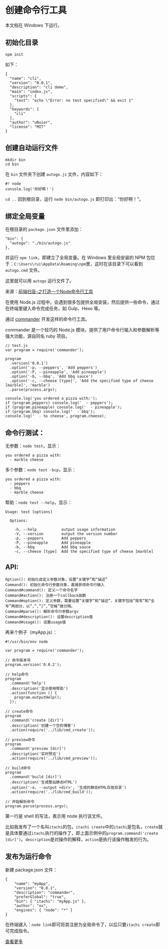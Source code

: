 # 创建命令行工具

本文档在 Windows 下运行。

## 初始化目录

```
npm init
```

如下：

```
{
  "name": "cli",
  "version": "0.0.1",
  "description": "cli demo",
  "main": "index.js",
  "scripts": {
    "test": "echo \"Error: no test specified\" && exit 1"
  },
  "keywords": [
    "cli"
  ],
  "author": "uRuier",
  "license": "MIT"
}
```

## 创建自动运行文件

```
mkdir bin
cd bin
```

在 `bin` 文件夹下创建 `autogo.js` 文件，内容如下：

```
#! node
console.log('你好啊！')
```

`cd ..` 回到根目录，运行 `node bin/autogo.js` 即打印出：“你好啊！”。

## 绑定全局变量

在根目录的 `package.json` 文件里添加：
 
```
"bin": {
  "autogo": "./bin/autogo.js"
},
```

并运行 `npm link`，即建立了全局变量。在 Windows 里全局安装的 NPM 包位于：`C:\Users\rui\AppData\Roaming\npm`里，这时在该目录下可以看到 `autogo.cmd` 文件。

这里就可以用 `autogo` 运行文件了。

来源：[前端扫盲-之打造一个Node命令行工具](https://www.awesomes.cn/source/12?hmsr=toutiao.io&utm_medium=toutiao.io&utm_source=toutiao.io)

在使用 Node.js 过程中，会遇到很多包提供全局安装，然后提供一些命令，通过在终端里键入命令完成任务，如 Gulp、Hexo 等。

通过 [commander](https://github.com/tj/commander.js) 开发这样的命令行工具。

commander 是一个轻巧的 Node.js 模块，提供了用户命令行输入和参数解析等强大功能，源自同名 ruby 项目。

```
// test.js
var program = require('commander');

program
  .version('0.0.1')
  .option('-p, --peppers', 'Add peppers')
  .option('-P, --pineapple', 'Add pineapple')
  .option('-b, --bbq', 'Add bbq sauce')
  .option('-c, --cheese [type]', 'Add the specified type of cheese [marble]', 'marble')
  .parse(process.argv);

console.log('you ordered a pizza with:');
if (program.peppers) console.log('  - peppers');
if (program.pineapple) console.log('  - pineapple');
if (program.bbq) console.log('  - bbq');
console.log('  - %s cheese', program.cheese);
```

## 命令行测试：

无参数：`node test`，显示：

```
you ordered a pizza with:
  - marble cheese
```

多个参数：`node test -bcp`，显示：

```
you ordered a pizza with:
  - peppers
  - bbq
  - marble cheese
```

帮助：`node test --help`，显示：

```
Usage: test [options]

  Options:

    -h, --help           output usage information
    -V, --version        output the version number
    -p, --peppers        Add peppers
    -P, --pineapple      Add pineapple
    -b, --bbq            Add bbq sauce
    -c, --cheese [type]  Add the specified type of cheese [marble]
```

## API:

```
Option(): 初始化自定义参数对象，设置“关键字”和“描述”
Command(): 初始化命令行参数对象，直接获得命令行输入
Command#command(): 定义一个命令名字
Command#action(): 注册一个callback函数
Command#option(): 定义参数，需要设置“关键字”和“描述”，关键字包括“简写”和“全写”两部分，以”,”,”|”,”空格”做分隔。
Command#parse(): 解析命令行参数argv
Command#description(): 设置description值
Command#usage(): 设置usage值
```

再来个例子（myApp.js）：

```
#!/usr/bin/env node

var program = require('commander');

// 命令版本号
program.version('0.0.2');

// help命令
program
  .command('help')
  .description('显示使用帮助')
  .action(function () {
    program.outputHelp();
  });

// create命令
program
  .command('create [dir]')
  .description('创建一个空的博客')
  .action(require('../lib/cmd_create'));

// preview命令
program
  .command('preview [dir]')
  .description('实时预览')
  .action(require('../lib/cmd_preview'));

// build命令
program
  .command('build [dir]')
  .description('生成整站静态HTML')
  .option('-o, --output <dir>', '生成的静态HTML存放目录')
  .action(require('../lib/cmd_build'));

// 开始解析命令
program.parse(process.argv);
```

第一行是 shell 的写法，表示用 node 执行该文件。

比如我发布了一个名叫`itachi`的包，`itachi create`中的`itachi`是包名，`create`就是具体要通过`itachi`执行的操作了，即上面示例中的`program.command('create [dir]')`。`description`是对操作的解释，`action`是执行该操作触发的行为。

## 发布为运行命令

新建 package.json 文件：

```
{
    "name": "myApp",
    "version": "0.0.1",
    "description": "commander",
    "preferGlobal": "true",
    "bin": { "itachi": "myApp.js" },
    "author": "xx",
    "engines": { "node": "*" }
}
```

在终端键入：`node link`即可将其注册为全局命令了，以后只要`itachi create`即可完成指令。

[查看更多](http://binbinliao.com/programming/commandline-nodejs.html)

